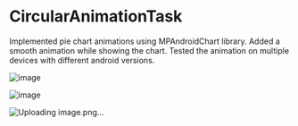 # CircularAnimationTask

Implemented pie chart animations using MPAndroidChart library. Added a smooth animation while showing the chart. Tested the animation on multiple devices with different android versions.

![image](https://user-images.githubusercontent.com/112856149/214255017-60348bf1-d407-4188-8e32-e49be2b4cae5.png)

![image](https://user-images.githubusercontent.com/112856149/214255079-850cea35-34f0-46bd-91c2-3ff179cebe84.png)

![Uploading image.png…]()

